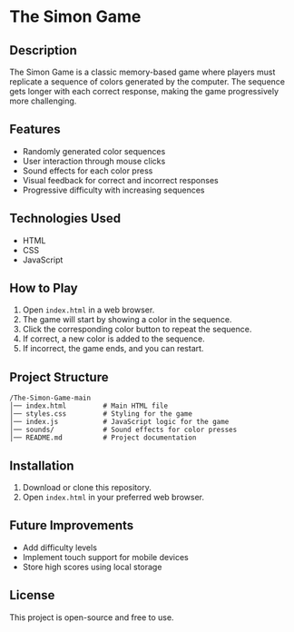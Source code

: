 # The Simon Game

## Description
The Simon Game is a classic memory-based game where players must replicate a sequence of colors generated by the computer. The sequence gets longer with each correct response, making the game progressively more challenging.

## Features
- Randomly generated color sequences
- User interaction through mouse clicks
- Sound effects for each color press
- Visual feedback for correct and incorrect responses
- Progressive difficulty with increasing sequences

## Technologies Used
- HTML
- CSS
- JavaScript

## How to Play
1. Open `index.html` in a web browser.
2. The game will start by showing a color in the sequence.
3. Click the corresponding color button to repeat the sequence.
4. If correct, a new color is added to the sequence.
5. If incorrect, the game ends, and you can restart.

## Project Structure
```
/The-Simon-Game-main
│── index.html         # Main HTML file
│── styles.css         # Styling for the game
│── index.js           # JavaScript logic for the game
│── sounds/            # Sound effects for color presses
│── README.md          # Project documentation
```

## Installation
1. Download or clone this repository.
2. Open `index.html` in your preferred web browser.

## Future Improvements
- Add difficulty levels
- Implement touch support for mobile devices
- Store high scores using local storage

## License
This project is open-source and free to use.


